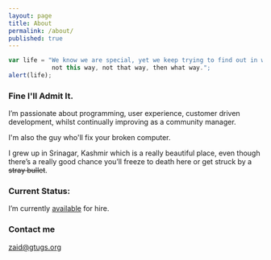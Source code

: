 ```yaml
---
layout: page
title: About
permalink: /about/
published: true
---
```


```javascript
var life = "We know we are special, yet we keep trying to find out in what way: 
            not this way, not that way, then what way.";
alert(life);
```

### Fine I'll Admit It.

I’m passionate about programming, user experience, customer driven development, whilst continually improving as a community manager.

I'm also the guy who'll fix your broken computer. 

I grew up in Srinagar, Kashmir  which is a really beautiful place, even though there’s a really good chance you’ll freeze to death here or get struck by a ~~stray bullet~~.


### Current Status:

I’m currently [available](mailto:zaid@gtugs.org) for hire.

### Contact me

[zaid@gtugs.org](mailto:zaid@gtugs.org)
